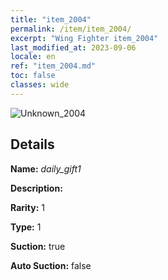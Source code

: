```yaml
---
title: "item_2004"
permalink: /item/item_2004/
excerpt: "Wing Fighter item_2004"
last_modified_at: 2023-09-06
locale: en
ref: "item_2004.md"
toc: false
classes: wide
---
```



 ![Unknown_2004](/images/item/daily_gift1_p.png)



## Details

 **Name:** *daily_gift1* 

 **Description:** 

 **Rarity:** 1 

 **Type:** 1 

 **Suction:** true 

 **Auto Suction:** false 


